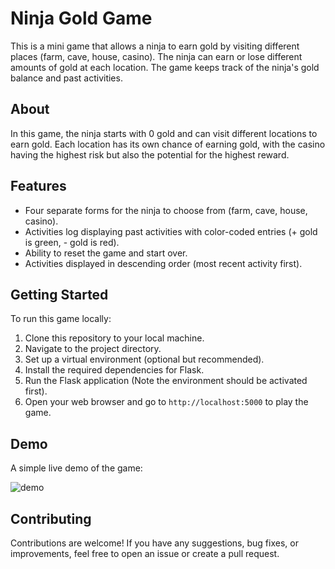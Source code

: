 # Ninja Gold Game

This is a mini game that allows a ninja to earn gold by visiting different places (farm, cave, house, casino). The ninja can earn or lose different amounts of gold at each location. The game keeps track of the ninja's gold balance and past activities.

## About

In this game, the ninja starts with 0 gold and can visit different locations to earn gold. Each location has its own chance of earning gold, with the casino having the highest risk but also the potential for the highest reward.

## Features

- Four separate forms for the ninja to choose from (farm, cave, house, casino).
- Activities log displaying past activities with color-coded entries (+ gold is green, - gold is red).
- Ability to reset the game and start over.
- Activities displayed in descending order (most recent activity first).

## Getting Started

To run this game locally:

1. Clone this repository to your local machine.
2. Navigate to the project directory.
3. Set up a virtual environment (optional but recommended).
4. Install the required dependencies for Flask.
5. Run the Flask application (Note the environment should be activated first). 
6. Open your web browser and go to `http://localhost:5000` to play the game.

## Demo

A simple live demo of the game:

![demo](https://github.com/Farhoud-Rand/Python-Stack/assets/111997004/fbcf01ab-9d7e-4308-bafb-b154edbf8df2)

## Contributing

Contributions are welcome! If you have any suggestions, bug fixes, or improvements, feel free to open an issue or create a pull request.

